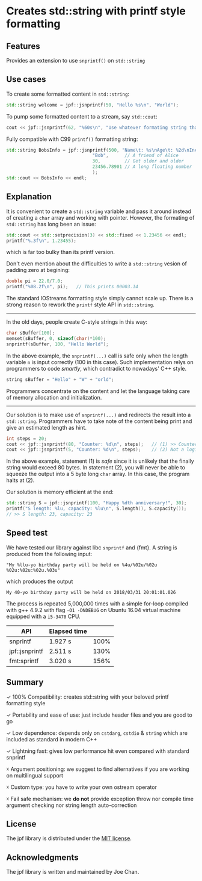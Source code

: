 # Creates std::string with printf style formatting

## Features
Provides an extension to use `snprintf()` on `std::string`

## Use cases
To create some formatted content in `std::string`:
```C++
std::string welcome = jpf::jsnprintf(50, "Hello %s\n", "World");
```

To pump some formatted content to a stream, say `std::cout`:
```C++
cout << jpf::jsnprintf(62, "%60s\n", "Use whatever formating string that you get used to!");
```

Fully compatible with C99 `printf()` formatting string:
```C++
std::string BobsInfo = jpf::jsnprintf(500, "Name\t: %s\nAge\t: %2d\nIncome\t: $%9.2f",
                                "Bob",      // A friend of Alice
                                30,         // Get older and older 
                                23456.78901 // A long floating number
                                );
std::cout << BobsInfo << endl;
```

## Explanation
It is convenient to create a `std::string` variable and pass it around instead of creating a `char` array and working with pointer.
However, the formating of `std::string` has long been an issue:
```C++
std::cout << std::setprecision(3) << std::fixed << 1.23456 << endl;
printf("%.3f\n", 1.23455);
```
which is far too bulky than its printf version.

Don't even mention about the difficulties to write a `std::string` vesion of padding zero at begining:
```C++
double pi = 22.0/7.0;
printf("%08.2f\n", pi);   // This prints 00003.14
```
The standard IOStreams formatting style simply cannot scale up. There is a strong reason to rework the `printf` style API in `std::string`.

---
In the old days, people create C-style strings in this way:
```C++
char sBuffer[100];
memset(sBuffer, 0, sizeof(char)*100);
snprintf(sBuffer, 100, "Hello World");
```
In the above example, the `snprintf(...)` call is safe only when the length variable `n` is input correctly (100 in this case).
Such implementation relys on programmers to code *smartly*, which contradict to nowadays' C++ style.
```C++
string sBuffer = "Hello" + "W" + "orld";
```
Programmers concentrate on the content and let the language taking care of memory allocation and initialization.

---
Our solution is to make use of `snprintf(...)` and redirects the result into a `std::string`.
Programmers have to take note of the content being print and give an estimated length as hint.
```C++
int steps = 20;
cout << jpf::jsnprintf(80, "Counter: %d\n", steps);   // (1) >> Counter: 20
cout << jpf::jsnprintf(5, "Counter: %d\n", steps);    // (2) Not a logical statement, gives unknown result
```
In the above example, statement (1) is *safe* since it is unlikely that the finally string would exceed 80 bytes. In statement (2), you will never be able to squeeze the output into a 5 byte long `char` array. In this case, the program halts at (2).

Our solution is memory efficient at the end:
```C++
std::string S = jpf::jsnprintf(100, "Happy %dth anniversary!", 30);
printf("S length: %lu, capacity: %lu\n", S.length(), S.capacity());
// >> S length: 23, capacity: 23
```

## Speed test
We have tested our library against libc `snprintf` and {fmt}. A string is produced from the following input:

`"My %llu-yo birthday party will be held on %4u/%02u/%02u %02u:%02u:%02u.%03u"`

which produces the output

`My 40-yo birthday party will be held on 2018/03/31 20:01:01.026`

The process is repeated 5,000,000 times with a simple for-loop compiled with g++ 4.9.2 with flag `-O1 -DNDEBUG` on Ubuntu 16.04 virtual machine equipped with a `i5-3470` CPU.

| API | Elapsed time |   |
|----|-----|----|
| snprintf | 1.927 s | 100%  |
| jpf::jsnprintf | 2.511 s | 130%  |
| fmt:sprintf | 3.020 s | 156%  |

## Summary

✓ 100% Compatibility: creates std::string with your beloved printf formatting style

✓ Portability and ease of use: just include header files and you are good to go

✓ Low dependence: depends only on `cstdarg`, `cstdio` & `string` which are included as standard in modern C++

✓ Lightning fast: gives low performance hit even compared with standard snprintf

☓ Argument positioning: we suggest to find alternatives if you are working on multilingual support

☓ Custom type: you have to write your own ostream operator

☓ Fail safe mechanism: we **do not** provide exception throw nor compile time argument checking nor string length auto-correction

## License
The jpf library is distributed under the [MIT license](https://opensource.org/licenses/mit-license.php).

## Acknowledgments
The jpf library is written and maintained by Joe Chan.
